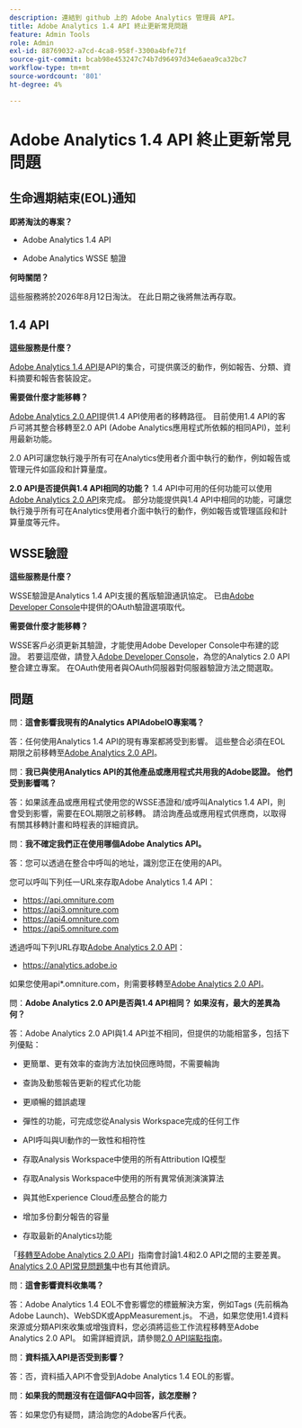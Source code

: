 ```yaml
---
description: 連結到 github 上的 Adobe Analytics 管理員 API。
title: Adobe Analytics 1.4 API 終止更新常見問題
feature: Admin Tools
role: Admin
exl-id: 88769032-a7cd-4ca8-958f-3300a4bfe71f
source-git-commit: bcab98e453247c74b7d96497d34e6aea9ca32bc7
workflow-type: tm+mt
source-wordcount: '801'
ht-degree: 4%

---
```


# Adobe Analytics 1.4 API 終止更新常見問題

## 生命週期結束(EOL)通知

**即將淘汰的專案？**

* Adobe Analytics 1.4 API

* Adobe Analytics WSSE 驗證

**何時關閉？**

這些服務將於2026年8月12日淘汰。 在此日期之後將無法再存取。

## 1.4 API

**這些服務是什麼？**

[Adobe Analytics 1.4 API](https://developer.adobe.com/analytics-apis/docs/1.4/)是API的集合，可提供廣泛的動作，例如報告、分類、資料摘要和報告套裝設定。

**需要做什麼才能移轉？**

[Adobe Analytics 2.0 API](https://developer.adobe.com/analytics-apis/docs/2.0/)提供1.4 API使用者的移轉路徑。 目前使用1.4 API的客戶可將其整合移轉至2.0 API (Adobe Analytics應用程式所依賴的相同API)，並利用最新功能。

2.0 API可讓您執行幾乎所有可在Analytics使用者介面中執行的動作，例如報告或管理元件如區段和計算量度。

**2.0 API是否提供與1.4 API相同的功能？**
1.4 API中可用的任何功能可以使用[Adobe Analytics 2.0 API](https://developer.adobe.com/analytics-apis/docs/2.0/)來完成。 部分功能提供與1.4 API中相同的功能，可讓您執行幾乎所有可在Analytics使用者介面中執行的動作，例如報告或管理區段和計算量度等元件。

## WSSE驗證

**這些服務是什麼？**

WSSE驗證是Analytics 1.4 API支援的舊版驗證通訊協定。 已由[Adobe Developer Console](https://developer.adobe.com/console/home)中提供的OAuth驗證選項取代。

**需要做什麼才能移轉？**

WSSE客戶必須更新其驗證，才能使用Adobe Developer Console中布建的認證。 若要這麼做，請登入[Adobe Developer Console](https://developer.adobe.com/console/home)，為您的Analytics 2.0 API整合建立專案。 在OAuth使用者與OAuth伺服器對伺服器驗證方法之間選取。

## 問題

問：**這會影響我現有的Analytics APIAdobeIO專案嗎？**

答：任何使用Analytics 1.4 API的現有專案都將受到影響。 這些整合必須在EOL期限之前移轉至[Adobe Analytics 2.0 API](https://developer.adobe.com/analytics-apis/docs/2.0/)。

問：**我已與使用Analytics API的其他產品或應用程式共用我的Adobe認證。 他們受到影響嗎？**

答：如果該產品或應用程式使用您的WSSE憑證和/或呼叫Analytics 1.4 API，則會受到影響，需要在EOL期限之前移轉。 請洽詢產品或應用程式供應商，以取得有關其移轉計畫和時程表的詳細資訊。

問：**我不確定我們正在使用哪個Adobe Analytics API。**

答：您可以透過在整合中呼叫的地址，識別您正在使用的API。

您可以呼叫下列任一URL來存取Adobe Analytics 1.4 API：
* https://api.omniture.com
* https://api3.omniture.com
* https://api4.omniture.com
* https://api5.omniture.com

透過呼叫下列URL存取[Adobe Analytics 2.0 API](https://developer.adobe.com/analytics-apis/docs/2.0/)：
* https://analytics.adobe.io

如果您使用api*.omniture.com，則需要移轉至[Adobe Analytics 2.0 API](https://developer.adobe.com/analytics-apis/docs/2.0/)。

問：**Adobe Analytics 2.0 API是否與1.4 API相同？ 如果沒有，最大的差異為何？**

答：Adobe Analytics 2.0 API與1.4 API並不相同，但提供的功能相當多，包括下列優點：

* 更簡單、更有效率的查詢方法加快回應時間，不需要輪詢

* 查詢及動態報告更新的程式化功能

* 更順暢的錯誤處理

* 彈性的功能，可完成您從Analysis Workspace完成的任何工作

* API呼叫與UI動作的一致性和相符性

* 存取Analysis Workspace中使用的所有Attribution IQ模型

* 存取Analysis Workspace中使用的所有異常偵測演演算法

* 與其他Experience Cloud產品整合的能力

* 增加多份劃分報告的容量

* 存取最新的Analytics功能

「[移轉至Adobe Analytics 2.0 API](https://developer.adobe.com/analytics-apis/docs/2.0/guides/migration/)」指南會討論1.4和2.0 API之間的主要差異。 [Analytics 2.0 API常見問題集](https://developer.adobe.com/analytics-apis/docs/2.0/guides/faq/)中也有其他資訊。

問：**這會影響資料收集嗎？**

答：Adobe Analytics 1.4 EOL不會影響您的標籤解決方案，例如Tags (先前稱為Adobe Launch)、WebSDK或AppMeasurement.js。 不過，如果您使用1.4資料來源或分類API來收集或增強資料，您必須將這些工作流程移轉至Adobe Analytics 2.0 API。 如需詳細資訊，請參閱[2.0 API端點指南](https://developer.adobe.com/analytics-apis/docs/2.0/guides/endpoints/)。

問：**資料插入API是否受到影響？**

答：否，資料插入API不會受到Adobe Analytics 1.4 EOL的影響。

問：**如果我的問題沒有在這個FAQ中回答，該怎麼辦？**

答：如果您仍有疑問，請洽詢您的Adobe客戶代表。

